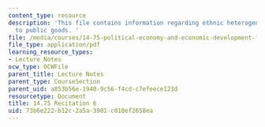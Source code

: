 ```yaml
---
content_type: resource
description: 'This file contains information regarding ethnic heterogeneity and contributions
  to public goods. '
file: /media/courses/14-75-political-economy-and-economic-development-fall-2012/73b6e222b12c2a5a3901c010ef2658ea_MIT14_75F12_Recitation6.pdf
file_type: application/pdf
learning_resource_types:
- Lecture Notes
ocw_type: OCWFile
parent_title: Lecture Notes
parent_type: CourseSection
parent_uid: a853b56e-1940-9c56-f4cd-c7efeece123d
resourcetype: Document
title: 14.75 Recitation 6
uid: 73b6e222-b12c-2a5a-3901-c010ef2658ea
---
```

